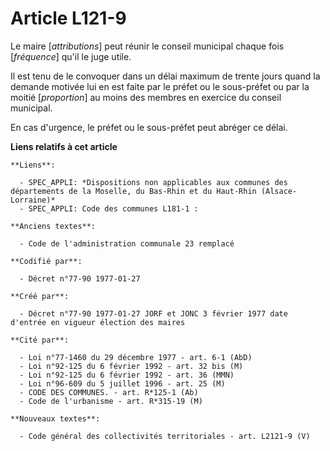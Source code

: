 # Article L121-9

Le maire [*attributions*] peut réunir le conseil municipal chaque fois [*fréquence*] qu'il le juge utile. 

Il est tenu de le convoquer dans un délai maximum de trente jours quand la demande motivée lui en est faite par le préfet ou
le sous-préfet ou par la moitié [*proportion*] au moins des membres en exercice du conseil municipal. 

En cas d'urgence, le préfet ou le sous-préfet peut abréger ce délai.

**Liens relatifs à cet article**

	**Liens**:

	  - SPEC_APPLI: *Dispositions non applicables aux communes des départements de la Moselle, du Bas-Rhin et du Haut-Rhin (Alsace-Lorraine)*
	  - SPEC_APPLI: Code des communes L181-1 :

	**Anciens textes**:

	  - Code de l'administration communale 23 remplacé

	**Codifié par**:

	  - Décret n°77-90 1977-01-27

	**Créé par**:

	  - Décret n°77-90 1977-01-27 JORF et JONC 3 février 1977 date d'entrée en vigueur élection des maires

	**Cité par**:

	  - Loi n°77-1460 du 29 décembre 1977 - art. 6-1 (AbD)
	  - Loi n°92-125 du 6 février 1992 - art. 32 bis (M)
	  - Loi n°92-125 du 6 février 1992 - art. 36 (MMN)
	  - Loi n°96-609 du 5 juillet 1996 - art. 25 (M)
	  - CODE DES COMMUNES. - art. R*125-1 (Ab)
	  - Code de l'urbanisme - art. R*315-19 (M)

	**Nouveaux textes**:

	  - Code général des collectivités territoriales - art. L2121-9 (V)
